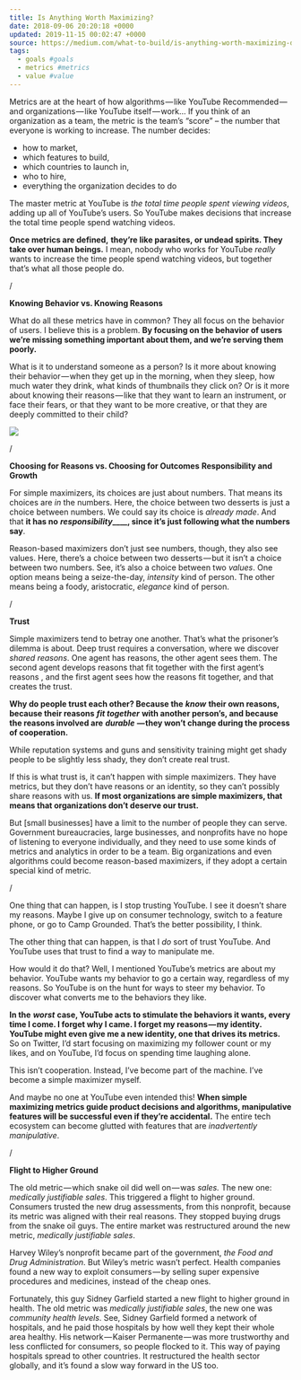 ```yaml
---
title: Is Anything Worth Maximizing?
date: 2018-09-06 20:20:18 +0000
updated: 2019-11-15 00:02:47 +0000
source: https://medium.com/what-to-build/is-anything-worth-maximizing-d11e648eb56f
tags:
  - goals #goals
  - metrics #metrics
  - value #value
---
```

Metrics are at the heart of how algorithms — like YouTube Recommended — and organizations — like YouTube itself — work... If you think of an organization as a team, the metric is the team’s “score” – the number that everyone is working to increase. The number decides:-   how to market,
-   which features to build,
-   which countries to launch in,
-   who to hire,
-   everything the organization decides to do

The master metric at YouTube is *the total time people spent viewing videos*, adding up all of YouTube’s users. So YouTube makes decisions that increase the total time people spend watching videos.
__Once metrics are defined,__ __they’re like parasites, or undead spirits. They take over human beings.__ I mean, nobody who works for YouTube *really* wants to increase the time people spend watching videos, but together that’s what all those people do.
/
__Knowing Behavior vs. Knowing Reasons__
What do all these metrics have in common? They all focus on the behavior of users. I believe this is a problem. __By focusing on the behavior of users we’re missing something important about them, and we’re serving them poorly.__
What is it to understand someone as a person? Is it more about knowing their behavior — when they get up in the morning, when they sleep, how much water they drink, what kinds of thumbnails they click on? Or is it more about knowing their reasons — like that they want to learn an instrument, or face their fears, or that they want to be more creative, or that they are deeply committed to their child?
![](Is%20Anything%20Worth%20Maximizing_.html.resources/0822AA47-B33E-42CF-A9C6-93149C5262B7.png)
/
__Choosing for Reasons vs. Choosing for Outcomes____Responsibility and Growth__
For simple maximizers, its choices are just about numbers. That means its choices are *in* the numbers. Here, the choice between two desserts is just a choice between numbers. We could say its choice is *already made*. And that __it has no__ __*responsibility*____, since it’s just following what the numbers say__.
Reason-based maximizers don’t just see numbers, though, they also see values. Here, there’s a choice between two desserts — but it isn’t a choice between two numbers. See, it’s also a choice between two *values*. One option means being a seize-the-day, *intensity* kind of person. The other means being a foody, aristocratic, *elegance* kind of person.
/
__Trust__
Simple maximizers tend to betray one another. That’s what the prisoner’s dilemma is about.Deep trust requires a conversation, where we discover *shared reasons*. One agent has reasons, the other agent sees them. The second agent develops reasons that fit together with the first agent’s reasons , and the first agent sees how the reasons fit together, and that creates the trust.
__Why do people trust each other? Because the__ __*know*__ __their own reasons, because their reasons__ __*fit together*__ __with another person’s, and because the reasons involved are__ __*durable*__ __— they won’t change during the process of cooperation.__
While reputation systems and guns and sensitivity training might get shady people to be slightly less shady, they don’t create real trust.
If this is what trust is, it can’t happen with simple maximizers. They have metrics, but they don’t have reasons or an identity, so they can’t possibly share reasons with us.__If most organizations are simple maximizers, that means that organizations don’t deserve our trust.__
But \[small businesses\] have a limit to the number of people they can serve. Government bureaucracies, large businesses, and nonprofits have no hope of listening to everyone individually, and they need to use some kinds of metrics and analytics in order to be a team. Big organizations and even algorithms could become reason-based maximizers, if they adopt a certain special kind of metric.
/
One thing that can happen, is I stop trusting YouTube. I see it doesn’t share my reasons. Maybe I give up on consumer technology, switch to a feature phone, or go to Camp Grounded.That’s the better possibility, I think.
The other thing that can happen, is that I *do* sort of trust YouTube. And YouTube uses that trust to find a way to manipulate me.
How would it do that? Well, I mentioned YouTube’s metrics are about my behavior. YouTube wants my behavior to go a certain way, regardless of my reasons. So YouTube is on the hunt for ways to steer my behavior. To discover what converts me to the behaviors they like.
__In the__ __*worst*__ __case, YouTube acts to stimulate the behaviors it wants, every time I come. I forget why I came. I forget my reasons — my identity. YouTube might even give me a new identity, one that drives its metrics.__ So on Twitter, I’d start focusing on maximizing my follower count or my likes, and on YouTube, I’d focus on spending time laughing alone.
This isn’t cooperation. Instead, I’ve become part of the machine. I’ve become a simple maximizer myself.
And maybe no one at YouTube even intended this! __When simple maximizing metrics guide product decisions and algorithms, manipulative features will be successful even if they’re accidental.__ The entire tech ecosystem can become glutted with features that are *inadvertently manipulative*.
/
__Flight to Higher Ground__
The old metric — which snake oil did well on — was *sales.* The new one: *medically justifiable sales*. This triggered a flight to higher ground. Consumers trusted the new drug assessments, from this nonprofit, because its metric was aligned with their real reasons. They stopped buying drugs from the snake oil guys. The entire market was restructured around the new metric, *medically justifiable sales*.
Harvey Wiley’s nonprofit became part of the government, *the Food and Drug Administration*.But Wiley’s metric wasn’t perfect. Health companies found a new way to exploit consumers — by selling super expensive procedures and medicines, instead of the cheap ones.
Fortunately, this guy Sidney Garfield started a new flight to higher ground in health. The old metric was *medically justifiable sales*, the new one was *community health levels*. See, Sidney Garfield formed a network of hospitals, and he paid those hospitals by how well they kept their whole area healthy. His network — Kaiser Permanente — was more trustworthy and less conflicted for consumers, so people flocked to it. This way of paying hospitals spread to other countries. It restructured the health sector globally, and it’s found a slow way forward in the US too.